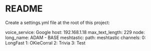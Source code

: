 # README

Create a settings.yml file at the root of this project:

voice_service: Google
host: 192.168.1.18
max_text_length: 229
node:
  long_name: ADAM - BASE
meshtastic:
  path: meshtastic
channels:
  0: LongFast
  1: OKieCorral
  2: Trivia
  3: Test